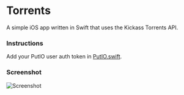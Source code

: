 # Torrents

A simple iOS app written in Swift that uses the Kickass Torrents API.

### Instructions

Add your PutIO user auth token in [PutIO.swift](https://github.com/rdougan/Torrents/blob/master/Torrents/PutIO.swift#L13).

### Screenshot

![Screenshot](https://raw.githubusercontent.com/rdougan/Torrents/master/screenshot.png)
